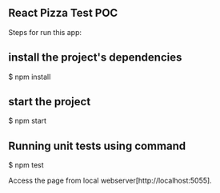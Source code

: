 ## React Pizza Test POC

Steps for run this app:

## install the project's dependencies

$ npm install 

## start the project

$ npm start

## Running unit tests using command

$ npm test

Access the page from local webserver[http://localhost:5055].